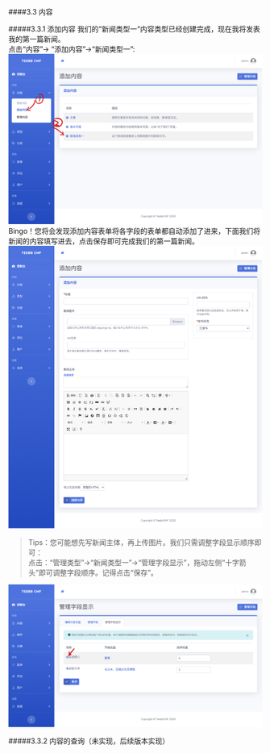####3.3 内容

#####3.3.1 添加内容
我们的“新闻类型一“内容类型已经创建完成，现在我将发表我的第一篇新闻。  
点击“内容”-> “添加内容”->“新闻类型一”:  
![alt 添加内容](teebb_images/add-content.png "添加内容")   
Bingo！您将会发现添加内容表单将各字段的表单都自动添加了进来，下面我们将新闻的内容填写进去，点击保存即可完成我们的第一篇新闻。  
![alt 添加内容表单](teebb_images/new-content-form.png "添加内容表单")  
> Tips：您可能想先写新闻主体，再上传图片。我们只需调整字段显示顺序即可：  
> 点击：“管理类型”->“新闻类型一”->“管理字段显示”，拖动左侧“十字箭头”即可调整字段顺序。记得点击“保存”。  

![alt 调整字段顺序](teebb_images/modify-field-index.png "调整字段顺序")  
 
#####3.3.2 内容的查询（未实现，后续版本实现）